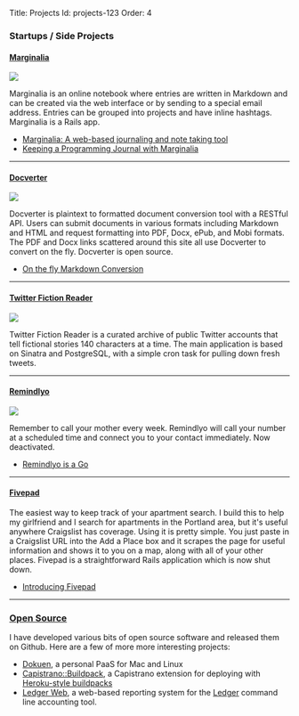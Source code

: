 Title: Projects
Id: projects-123
Order: 4

<h3 id="startups">Startups / Side Projects</h3>

<h4 id="marginalia"><a href="http://www.marginalia.io">Marginalia</a></h4>

<a href="http://www.marginalia.io"><img src="http://files.bugsplat.info/files/fc5980c06f4c5bd32596/marginalia.png"></a>

Marginalia is an online notebook where entries are written in Markdown and can be created via the web interface or by sending to a special email address. Entries can be grouped into projects and have inline hashtags. Marginalia is a Rails app.

* [Marginalia: A web-based journaling and note taking tool](/2012-09-03-announcing-marginalia.html)
* [Keeping a Programming Journal with Marginalia](/2012-09-08-keeping-a-programming-journal-with-marginalia.html)

<hr class="separator">

<h4 id="docverter"><a href="http://www.docverter.com">Docverter</a></h4>

<a href="http://www.docverter.com"><img src="http://files.bugsplat.info/files/34356aeca33619d11aa7/docverter.png"></a>

Docverter is plaintext to formatted document conversion tool with a RESTful API. Users can submit documents in various formats including Markdown and HTML and request formatting into PDF, Docx, ePub, and Mobi formats. The PDF and Docx links scattered around this site all use Docverter to convert on the fly. Docverter is open source.

* [On the fly Markdown Conversion](/2012-10-20-on-the-fly-markdown-conversion.html)

<hr class="separator">

<h4 id="twfr"><a href="http://twitter-fiction-reader.bugsplat.info">Twitter Fiction Reader</a></h4>

<a href="http://twitter-fiction-reader.bugsplat.info"><img src="http://files.bugsplat.info/files/164e5eed453a75f516fb/twitter-fiction-reader.png"></a>

Twitter Fiction Reader is a curated archive of public Twitter accounts that tell fictional stories 140 characters at a time. The main application is based on Sinatra and PostgreSQL, with a simple cron task for pulling down fresh tweets.

<hr class="separator">

<h4 id="remindlyo"><a href="http://www.remindlyo.com">Remindlyo</a></h4>

<a href="http://www.remindlyo.com"><img src="http://files.bugsplat.info/files/e6a8510ba8c00f3a2380/remindlyo.png"></a>

Remember to call your mother every week. Remindlyo will call your number at a scheduled time and connect you to your contact immediately. Now deactivated.

* [Remindlyo is a Go](/2011-10-08-remindlyo-is-a-go.html)

<hr class="separator">

<h4 id="fivepad"><a href="http://www.fivepad.me">Fivepad</a></h4>

The easiest way to keep track of your apartment search. I build this to help my girlfriend and I search for apartments in the Portland area, but it's useful anywhere Craigslist has coverage. Using it is pretty simple. You just paste in a Craigslist URL into the Add a Place box and it scrapes the page for useful information and shows it to you on a map, along with all of your other places. Fivepad is a straightforward Rails application which is now shut down.

* [Introducing Fivepad](/2011-11-17-introducing-fivepad.html)

<hr class="separator">

<h3 id="opensource"><a href="https://github.com/peterkeen">Open Source</a></h4>

I have developed various bits of open source software and released them on Github. Here are a few of more more interesting projects:

* [Dokuen](https://github.com/peterkeen/dokuen), a personal PaaS for Mac and Linux
* [Capistrano::Buildpack](https://github.com/peterkeen/capistrano-buildpack), a Capistrano extension for deploying with [Heroku-style buildpacks](https://devcenter.heroku.com/articles/buildpacks)
* [Ledger Web](https://github.com/peterkeen/ledger-web), a web-based reporting system for the [Ledger](/ledger.html) command line accounting tool.
